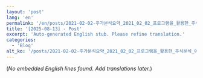 ```yaml
---
layout: 'post'
lang: 'en'
permalink: '/en/posts/2021-02-02-주가분석요약_2021_02_02_프로그램을_활용한_주식분석_예상결과_17_58_05/'
title: '[2025-08-13] - Post'
excerpt: 'Auto-generated English stub. Please refine translation.'
categories:
  - 'Blog'
alt_ko: '/posts/2021-02-02-주가분석요약_2021_02_02_프로그램을_활용한_주식분석_예상결과_17_58_05/'
---
```


(*No embedded English lines found. Add translations later.*)

